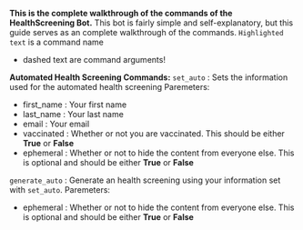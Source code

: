 **This is the complete walkthrough of the commands of the HealthScreening Bot.**
This bot is fairly simple and self-explanatory, but this guide serves as an complete walkthrough of the commands.
`Highlighted text` is a command name
- dashed text are command arguments!


**Automated Health Screening Commands:**
`set_auto` : Sets the information used for the automated health screening
Paremeters:
- first_name : Your first name
- last_name : Your last name
- email : Your email 
- vaccinated : Whether or not you are vaccinated. This should be either __True__ or __False__
- ephemeral : Whether or not to hide the content from everyone else. This is optional and should be either __True__ or __False__


`generate_auto` : Generate an health screening using your information set with `set_auto`.
Paremeters:
- ephemeral : Whether or not to hide the content from everyone else. This is optional and should be either __True__ or __False__
